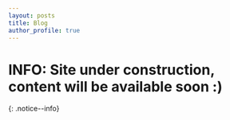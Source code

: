```yaml
---
layout: posts
title: Blog
author_profile: true
---
```

# INFO: Site under construction, content will be available soon :)
{: .notice--info}